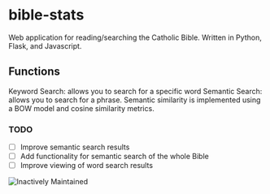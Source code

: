 # bible-stats
Web application for reading/searching the Catholic Bible. 
Written in Python, Flask, and Javascript.

## Functions
Keyword Search: allows you to search for a specific word
Semantic Search: allows you to search for a phrase. Semantic similarity is implemented using a BOW model and cosine similarity metrics.

### TODO

 - [ ] Improve semantic search results
 - [ ] Add functionality for semantic search of the whole Bible
 - [ ] Improve viewing of word search results

![Inactively Maintained](https://img.shields.io/badge/Maintenance%20Level-Inactively%20Maintained-yellowgreen.svg)
